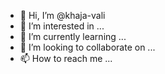 - 👋 Hi, I’m @khaja-vali
- 👀 I’m interested in ...
- 🌱 I’m currently learning ...
- 💞️ I’m looking to collaborate on ...
- 📫 How to reach me ...

<!---
khaja-vali/khaja-vali is a ✨ special ✨ repository because its `README.md` (this file) appears on your GitHub profile.
You can click the Preview link to take a look at your changes.
--->
